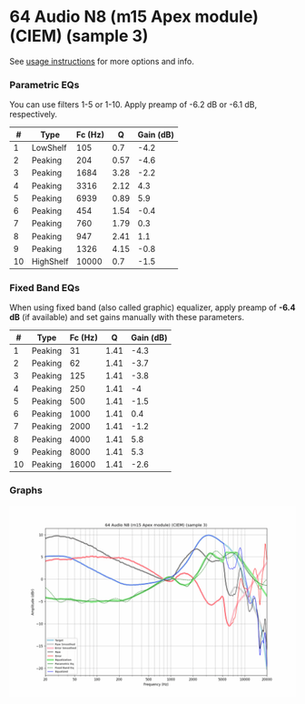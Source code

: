 # 64 Audio N8 (m15 Apex module) (CIEM) (sample 3)
See [usage instructions](https://github.com/jaakkopasanen/AutoEq#usage) for more options and info.

### Parametric EQs
You can use filters 1-5 or 1-10. Apply preamp of -6.2 dB or -6.1 dB, respectively.

|   # | Type      |   Fc (Hz) |    Q |   Gain (dB) |
|-----|-----------|-----------|------|-------------|
|   1 | LowShelf  |       105 | 0.7  |        -4.2 |
|   2 | Peaking   |       204 | 0.57 |        -4.6 |
|   3 | Peaking   |      1684 | 3.28 |        -2.2 |
|   4 | Peaking   |      3316 | 2.12 |         4.3 |
|   5 | Peaking   |      6939 | 0.89 |         5.9 |
|   6 | Peaking   |       454 | 1.54 |        -0.4 |
|   7 | Peaking   |       760 | 1.79 |         0.3 |
|   8 | Peaking   |       947 | 2.41 |         1.1 |
|   9 | Peaking   |      1326 | 4.15 |        -0.8 |
|  10 | HighShelf |     10000 | 0.7  |        -1.5 |

### Fixed Band EQs
When using fixed band (also called graphic) equalizer, apply preamp of **-6.4 dB** (if available) and set gains manually with these parameters.

|   # | Type    |   Fc (Hz) |    Q |   Gain (dB) |
|-----|---------|-----------|------|-------------|
|   1 | Peaking |        31 | 1.41 |        -4.3 |
|   2 | Peaking |        62 | 1.41 |        -3.7 |
|   3 | Peaking |       125 | 1.41 |        -3.8 |
|   4 | Peaking |       250 | 1.41 |        -4   |
|   5 | Peaking |       500 | 1.41 |        -1.5 |
|   6 | Peaking |      1000 | 1.41 |         0.4 |
|   7 | Peaking |      2000 | 1.41 |        -1.2 |
|   8 | Peaking |      4000 | 1.41 |         5.8 |
|   9 | Peaking |      8000 | 1.41 |         5.3 |
|  10 | Peaking |     16000 | 1.41 |        -2.6 |

### Graphs
![](./64%20Audio%20N8%20(m15%20Apex%20module)%20(CIEM)%20(sample%203).png)
